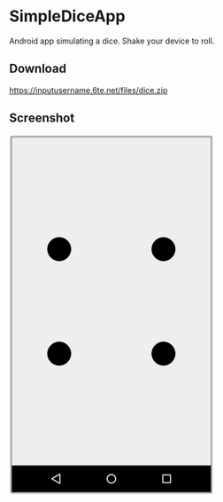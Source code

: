 # SimpleDiceApp
Android app simulating a dice.
Shake your device to roll.

## Download
https://inputusername.6te.net/files/dice.zip

## Screenshot
![Screenshot](https://raw.githubusercontent.com/InputUsername/SimpleDiceApp/master/Assets/device-2015-04-27-131933-shadow-small.png)
